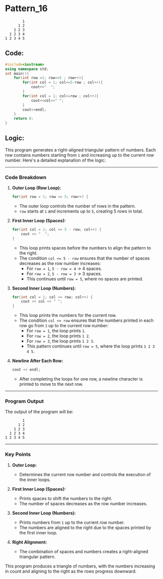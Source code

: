 # Pattern_16
```
        1
      1 2
    1 2 3
  1 2 3 4
1 2 3 4 5
```
## Code:
```cpp
#include<iostream>
using namespace std;
int main(){
    for(int row =1; row<=5 ; row++){
        for(int col = 1; col<=5-row ; col++){
            cout<<"  ";
        }
        for(int col = 1; col<=row ; col++){
            cout<<col<<" ";
        }
        cout<<endl;
    }
    return 0;
}
```
## Logic:
This program generates a right-aligned triangular pattern of numbers. Each row contains numbers starting from `1` and increasing up to the current row number. Here's a detailed explanation of the logic:

---

### Code Breakdown

1. **Outer Loop (Row Loop):**
   ```cpp
   for(int row = 1; row <= 5; row++) {
   ```
   - The outer loop controls the number of rows in the pattern.
   - `row` starts at `1` and increments up to `5`, creating 5 rows in total.

2. **First Inner Loop (Spaces):**
   ```cpp
   for(int col = 1; col <= 5 - row; col++) {
       cout << "  ";
   }
   ```
   - This loop prints spaces before the numbers to align the pattern to the right.
   - The condition `col <= 5 - row` ensures that the number of spaces decreases as the row number increases:
     - For `row = 1`, `5 - row = 4` → 4 spaces.
     - For `row = 2`, `5 - row = 3` → 3 spaces.
     - This continues until `row = 5`, where no spaces are printed.

3. **Second Inner Loop (Numbers):**
   ```cpp
   for(int col = 1; col <= row; col++) {
       cout << col << " ";
   }
   ```
   - This loop prints the numbers for the current row.
   - The condition `col <= row` ensures that the numbers printed in each row go from `1` up to the current row number:
     - For `row = 1`, the loop prints `1`.
     - For `row = 2`, the loop prints `1 2`.
     - For `row = 3`, the loop prints `1 2 3`.
     - This pattern continues until `row = 5`, where the loop prints `1 2 3 4 5`.

4. **Newline After Each Row:**
   ```cpp
   cout << endl;
   ```
   - After completing the loops for one row, a newline character is printed to move to the next row.

---

### Program Output

The output of the program will be:

```
        1
      1 2
    1 2 3
  1 2 3 4
1 2 3 4 5
```

---

### Key Points

1. **Outer Loop:**
   - Determines the current row number and controls the execution of the inner loops.

2. **First Inner Loop (Spaces):**
   - Prints spaces to shift the numbers to the right.
   - The number of spaces decreases as the row number increases.

3. **Second Inner Loop (Numbers):**
   - Prints numbers from `1` up to the current row number.
   - The numbers are aligned to the right due to the spaces printed by the first inner loop.

4. **Right Alignment:**
   - The combination of spaces and numbers creates a right-aligned triangular pattern.

This program produces a triangle of numbers, with the numbers increasing in count and aligning to the right as the rows progress downward.